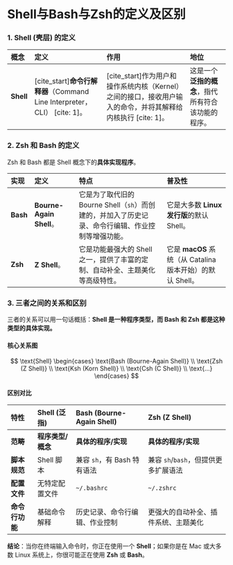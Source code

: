 # Shell与Bash与Zsh的定义及区别


### 1. Shell (壳层) 的定义

| 概念 | 定义 | 作用 | 地位 |
| :--- | :--- | :--- | :--- |
| **Shell** | [cite_start]**命令行解释器**（Command Line Interpreter，CLI） [cite: 1]。 | [cite_start]作为用户和操作系统内核（Kernel）之间的接口，接收用户输入的命令，并将其解释给内核执行 [cite: 1]。 | 这是一个**泛指的概念**，指代所有符合该功能的程序。 |

### 2. Zsh 和 Bash 的定义

Zsh 和 Bash 都是 Shell 概念下的**具体实现程序**。

| 实现 | 定义 | 特点 | 普及性 |
| :--- | :--- | :--- | :--- |
| **Bash** | **Bourne-Again Shell**。 | 它是为了取代旧的 Bourne Shell（`sh`）而创建的，并加入了历史记录、命令行编辑、作业控制等增强功能。 | 它是大多数 **Linux 发行版**的默认 Shell。 |
| **Zsh** | **Z Shell**。 | 它是功能最强大的 Shell 之一，提供了丰富的定制、自动补全、主题美化等高级特性。 | 它是 **macOS** 系统（从 Catalina 版本开始）的默认 Shell。 |

### 3. 三者之间的关系和区别

三者的关系可以用一句话概括：**Shell 是一种程序类型，而 Bash 和 Zsh 都是这种类型的具体实现。**

#### 核心关系图

$$
\text{Shell} \begin{cases} \text{Bash (Bourne-Again Shell)} \\ \text{Zsh (Z Shell)} \\ \text{Ksh (Korn Shell)} \\ \text{Csh (C Shell)} \\ \text{...} \end{cases}
$$

#### 区别对比

| 特性 | Shell (泛指) | Bash (Bourne-Again Shell) | Zsh (Z Shell) |
| :--- | :--- | :--- | :--- |
| **范畴** | **程序类型/概念** | **具体的程序/实现** | **具体的程序/实现** |
| **脚本规范** | Shell 脚本 | 兼容 `sh`，有 Bash 特有语法 | 兼容 `sh`/`bash`，但提供更多扩展语法 |
| **配置文件** | 无特定配置文件 | `~/.bashrc` | `~/.zshrc` |
| **命令行功能** | 基础命令解释 | 历史记录、命令行编辑、作业控制 | 更强大的自动补全、插件系统、主题美化 |

**结论**：当你在终端输入命令时，你正在使用一个 **Shell**；如果你是在 Mac 或大多数 Linux 系统上，你很可能正在使用 **Zsh** 或 **Bash**。